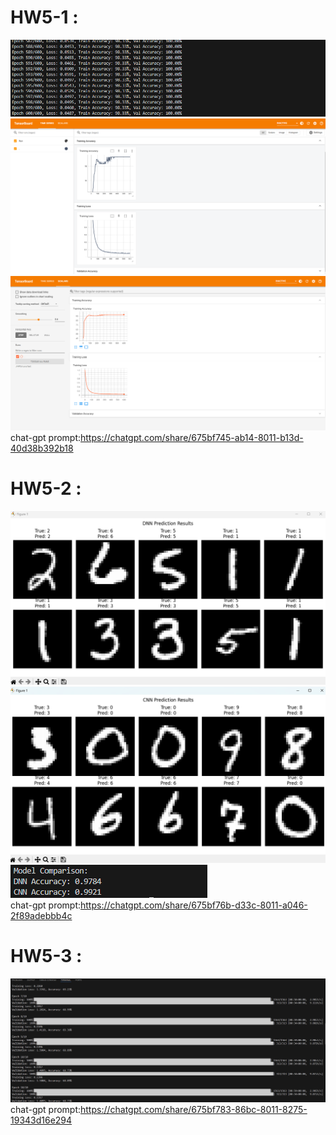 # HW5-1 : 
![alt text](Result5-1-1.png)  
![alt text](Result5-1-2.png)  
![alt text](Result5-1-3.png)  
chat-gpt prompt:https://chatgpt.com/share/675bf745-ab14-8011-b13d-40d38b392b18
# HW5-2 : 
![alt text](Result5-2-1.png)  
![alt text](Result5-2-2.png)  
![alt text](Result5-2-3.png)  
chat-gpt prompt:https://chatgpt.com/share/675bf76b-d33c-8011-a046-2f89adebbb4c
# HW5-3 : 
![alt text](Result5-3-1.png)  
chat-gpt prompt:https://chatgpt.com/share/675bf783-86bc-8011-8275-19343d16e294
